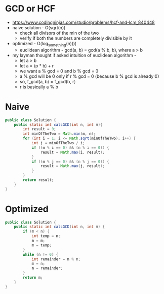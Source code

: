 # GCD or HCF

- https://www.codingninjas.com/studio/problems/hcf-and-lcm_840448
- naive solution - O(sqrt(n))
  - check all divisors of the min of the two
  - verify if both the numbers are completely divisible by it
- optimized - O(log<sub>something</sub>(n))))
  - euclidean algorithm - gcd(a, b) = gcd(a % b, b), where a > b
- my layman thought if asked intuition of euclidean algorithm -
  - let a > b
  - let a = (p * b) + r
  - we want a % gcd = 0 and b % gcd = 0
  - a % gcd will be 0 only if r % gcd = 0 (because b % gcd is already 0)
  - so, f_gcd(a, b) = f_gcd(b, r)
  - r is basically a % b

# Naive

```java
public class Solution {
    public static int calcGCD(int n, int m){
        int result = 0;
        int minOfTheTwo = Math.min(m, n);
        for (int i = 1; i <= Math.sqrt(minOfTheTwo); i++) {
            int j = minOfTheTwo / i;
            if ((m % i == 0) && (n % i == 0)) {
                result = Math.max(i, result);
            }
            if ((m % j == 0) && (n % j == 0)) {
                result = Math.max(j, result);
            }
        }
        return result;
    }
}
```

# Optimized

```java
public class Solution {
    public static int calcGCD(int n, int m) {
        if (m < n) {
            int temp = n;
            n = m;
            m = temp;
        }
        while (n != 0) {
            int remainder = m % n;
            m = n;
            n = remainder;
        }
        return m;
    }
}
```
